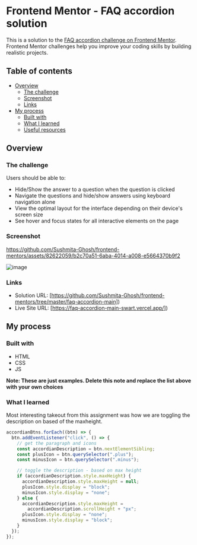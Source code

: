 # Frontend Mentor - FAQ accordion solution

This is a solution to the [FAQ accordion challenge on Frontend Mentor](https://www.frontendmentor.io/challenges/faq-accordion-wyfFdeBwBz). Frontend Mentor challenges help you improve your coding skills by building realistic projects.

## Table of contents

- [Overview](#overview)
  - [The challenge](#the-challenge)
  - [Screenshot](#screenshot)
  - [Links](#links)
- [My process](#my-process)
  - [Built with](#built-with)
  - [What I learned](#what-i-learned)
  - [Useful resources](#useful-resources)

## Overview

### The challenge

Users should be able to:

- Hide/Show the answer to a question when the question is clicked
- Navigate the questions and hide/show answers using keyboard navigation alone
- View the optimal layout for the interface depending on their device's screen size
- See hover and focus states for all interactive elements on the page

### Screenshot


https://github.com/Sushmita-Ghosh/frontend-mentors/assets/82622059/b2c70a51-6aba-4014-a008-e5664370b9f2



![image](https://github.com/Sushmita-Ghosh/frontend-mentors/assets/82622059/373bd47d-741b-4a10-bb97-194054eae73d)


### Links

- Solution URL: [https://github.com/Sushmita-Ghosh/frontend-mentors/tree/master/faq-accordion-main])
- Live Site URL: [https://faq-accordion-main-swart.vercel.app/])

## My process

### Built with

- HTML
- CSS
- JS

**Note: These are just examples. Delete this note and replace the list above with your own choices**

### What I learned

Most interesting takeout from this assignment was how we are toggling the description on based of the maxheight.

```js
accordianBtns.forEach((btn) => {
  btn.addEventListener("click", () => {
    // get the paragraph and icons
    const accordianDescription = btn.nextElementSibling;
    const plusIcon = btn.querySelector(".plus");
    const minusIcon = btn.querySelector(".minus");

    // toggle the description - based on max height
    if (accordianDescription.style.maxHeight) {
      accordianDescription.style.maxHeight = null;
      plusIcon.style.display = "block";
      minusIcon.style.display = "none";
    } else {
      accordianDescription.style.maxHeight =
        accordianDescription.scrollHeight + "px";
      plusIcon.style.display = "none";
      minusIcon.style.display = "block";
    }
  });
});
```
